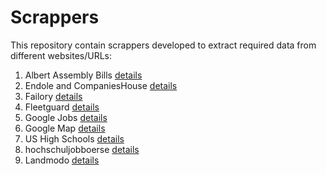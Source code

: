 # Scrappers
This repository contain scrappers developed to extract required data from different websites/URLs:

1. Albert Assembly Bills [details](alberta-assembly-bills/README.md)
2. Endole and CompaniesHouse [details](endole-companies-house/README.md)
3. Failory [details](failory/README.md)
4. Fleetguard [details](fleetguard/README.md)
5. Google Jobs [details](google-jobs/README.md)
6. Google Map [details](google-map/README.md)
7. US High Schools [details](high-schools/README.md)
8. hochschuljobboerse [details](hochschuljobboerse/README.md)
9. Landmodo [details](landmodo/README.md)


